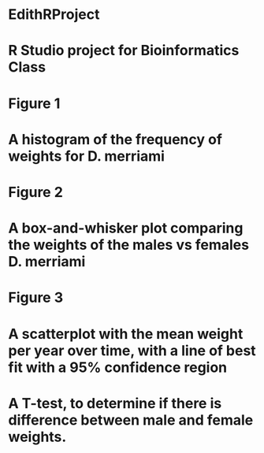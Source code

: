 # EdithRProject

# R Studio project for Bioinformatics Class
# Figure 1
# A histogram of the frequency of weights for D. merriami 
# Figure 2
# A box-and-whisker plot comparing the weights of the males vs females D. merriami
# Figure 3
# A scatterplot with the mean weight per year over time, with a line of best fit with a 95% confidence region 
# A T-test, to determine if there is difference between male and female weights.
